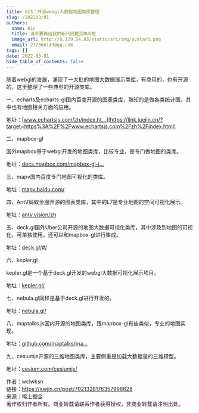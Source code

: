 ```yaml
---
title: GIS：开源webgl大数据地图类库整理
slug: /202203/01
authors:
  name: Ric
  title: 请不要再给我的新代码提交BUG啦
  image_url: http://8.129.54.83/static/src/img/avatar1.png
  email: 272366149@qq.com
tags: []
date: 2022-03-01
hide_table_of_contents: false
---
```


<!--truncate-->

随着webgl的发展，涌现了一大批的地图大数据展示类库，有商用的，也有开源的，这里整理了一些典型的开源类库。

一、echarts及echarts-gl国内百度开源的图表类库，熟知的是做各类统计图，其中也有地图相关方面的应用。

地址：[www.echartsjs.com/zh/index.ht…](https://link.juejin.cn/?target=https%3A%2F%2Fwww.echartsjs.com%2Fzh%2Findex.html)

二、mapbox-gl

国外mapbox基于webgl开发的地图类库，比较专业，是专门做地图的类库。

地址：[docs.mapbox.com/mapbox-gl-j…](https://link.juejin.cn/?target=https%3A%2F%2Fdocs.mapbox.com%2Fmapbox-gl-js%2Fapi%2F)

三、mapv国内百度专门地图可视化的类库。

地址：[mapv.baidu.com/](mapv.baidu.com/)

四、AntV蚂蚁金服开源的图表类库，其中的L7是专业地图的空间可视化展示。

地址：[antv.vision/zh](antv.vision/zh)

五、deck.gl国外Uber公司开源的地图大数据可视化类库，其中涉及到地图的可视化，可单独使用，还可以和mapbox-gl进行集成。

地址：[deck.gl/#/](deck.gl/#/)

六、kepler.gl

kepler.gl是一个基于deck.gl开发的webgl大数据可视化展示项目。

地址：[kepler.gl/](kepler.gl/)

七、nebula.gl同样是基于deck.gl进行开发的。

地址：[nebula.gl/](nebula.gl/)

八、maptalks.js国内开源的地图类库，跟mapbox-gl有些类似，专业的地图实现。

地址：[github.com/maptalks/ma…](https://link.juejin.cn/?target=https%3A%2F%2Fgithub.com%2Fmaptalks%2Fmaptalks.js)

九、cesiumjs开源的三维地图类库，主要侧重是加载大数据量的三维模型。

地址：[cesium.com/cesiumjs/](cesium.com/cesiumjs/)

作者：wclwksn  
链接：https://juejin.cn/post/7021328176357998628  
来源：稀土掘金  
著作权归作者所有。商业转载请联系作者获得授权，非商业转载请注明出处。